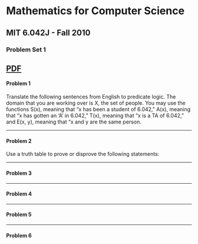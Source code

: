 # Mathematics for Computer Science
## MIT 6.042J - Fall 2010
### Problem Set 1

[PDF](https://ocw.mit.edu/courses/6-042j-mathematics-for-computer-science-fall-2010/52e4d5a499a39c41c129e1eb4e831e20_MIT6_042JF10_assn01.pdf)
---
#### Problem 1

Translate the following sentences from English to predicate logic. The domain that you are working over is X, the set of people. You may use the functions S(x), meaning that “x has been a student of 6.042,” A(x), meaning that “x has gotten an ‘A’ in 6.042,” T(x), meaning that “x is a TA of 6.042,” and E(x, y), meaning that “x and y are the same person.

---
#### Problem 2

Use a truth table to prove or disprove the following statements:

---
#### Problem 3


---
#### Problem 4

---
#### Problem 5

---
#### Problem 6
